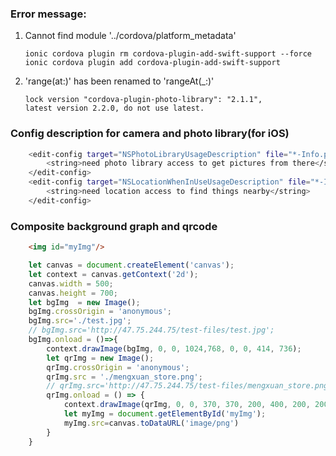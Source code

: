 ### Error message:
1. Cannot find module '../cordova/platform_metadata'
   ```#bash
   ionic cordova plugin rm cordova-plugin-add-swift-support --force
   ionic cordova plugin add cordova-plugin-add-swift-support
   ```
2. 'range(at:)' has been renamed to 'rangeAt(_:)'
    ```note
    lock version "cordova-plugin-photo-library": "2.1.1",
    latest version 2.2.0, do not use latest.
    ```
    
### Config description for camera and photo library(for iOS)
```bash
    <edit-config target="NSPhotoLibraryUsageDescription" file="*-Info.plist" mode="merge">
        <string>need photo library access to get pictures from there</string>
    </edit-config>
    <edit-config target="NSLocationWhenInUseUsageDescription" file="*-Info.plist" mode="merge">
        <string>need location access to find things nearby</string>
    </edit-config>
```
    
### Composite background graph and qrcode
```html
    <img id="myImg"/>
```
```javascript
    let canvas = document.createElement('canvas');
    let context = canvas.getContext('2d');
    canvas.width = 500;
    canvas.height = 700;
    let bgImg  = new Image();
    bgImg.crossOrigin = 'anonymous';
    bgImg.src='./test.jpg';
    // bgImg.src='http://47.75.244.75/test-files/test.jpg';
    bgImg.onload = ()=>{
        context.drawImage(bgImg, 0, 0, 1024,768, 0, 0, 414, 736);
        let qrImg = new Image();
        qrImg.crossOrigin = 'anonymous';
        qrImg.src = './mengxuan_store.png';
        // qrImg.src='http://47.75.244.75/test-files/mengxuan_store.png'
        qrImg.onload = () => {
            context.drawImage(qrImg, 0, 0, 370, 370, 200, 400, 200, 200);
            let myImg = document.getElementById('myImg');
            myImg.src=canvas.toDataURL('image/png')
        }
    }
```
    
